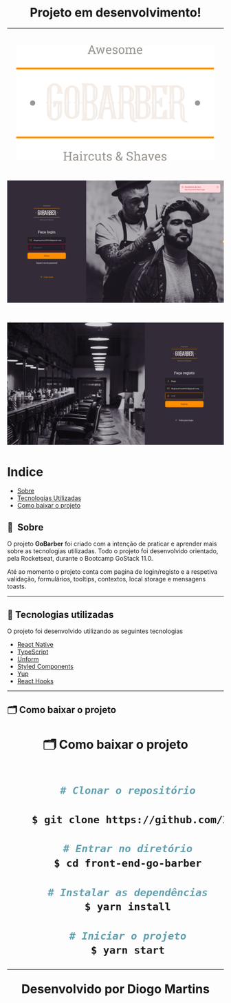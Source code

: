 <h1 align="center">Projeto em desenvolvimento!</h1>

---

<h1 align="center">
    <img src='./src/assets/logo.svg'>
</h1>

<h1 align="center">
    <img src="./src/assets/signin.png">
</h1>

<h1 align="center">
    <img src="./src/assets/signout.png">
</h1>

# Indice

- [Sobre](#-sobre)
- [Tecnologias Utilizadas](#-tecnologias-utilizadas)
- [Como baixar o projeto](#-como-baixar-o-projeto)

## 🔖&nbsp; Sobre

O projeto **GoBarber** foi criado com a intenção de praticar e aprender mais sobre as tecnologias utilizadas. Todo o projeto foi desenvolvido orientado, pela Rocketseat, durante o Bootcamp GoStack 11.0.

Até ao momento o projeto conta com pagina de login/registo e a respetiva validação, formulários, tooltips, contextos, local storage e mensagens toasts.

---

## 🚀 Tecnologias utilizadas

O projeto foi desenvolvido utilizando as seguintes tecnologias

- [React Native](https://reactnative.dev/)
- [TypeScript](https://www.typescriptlang.org/)
- [Unform](https://github.com/Rocketseat/unform)
- [Styled Components](https://styled-components.com/)
- [Yup](https://github.com/jquense/yup)
- [React Hooks](https://reactjs.org/docs/hooks-intro.html)



---

## 🗂 Como baixar o projeto

<h1 align="center"><p>🗂 Como baixar o projeto

```bash

    # Clonar o repositório

    $ git clone https://github.com/Xavi002/front-end-go-barber

    # Entrar no diretório
    $ cd front-end-go-barber

    # Instalar as dependências
    $ yarn install

    # Iniciar o projeto
    $ yarn start
```

---

Desenvolvido por Diogo Martins

